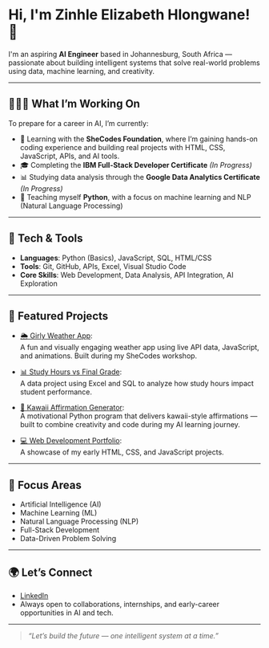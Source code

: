 # Hi, I'm Zinhle Elizabeth Hlongwane! 💫

I'm an aspiring **AI Engineer** based in Johannesburg, South Africa — passionate about building intelligent systems that solve real-world problems using data, machine learning, and creativity.

---

## 👩🏽‍💻 What I’m Working On

To prepare for a career in AI, I’m currently:

- 🧠 Learning with the **SheCodes Foundation**, where I’m gaining hands-on coding experience and building real projects with HTML, CSS, JavaScript, APIs, and AI tools.
- 🎓 Completing the **IBM Full-Stack Developer Certificate** *(In Progress)*
- 📊 Studying data analysis through the **Google Data Analytics Certificate** *(In Progress)*
- 🐍 Teaching myself **Python**, with a focus on machine learning and NLP (Natural Language Processing)

---

## 🔧 Tech & Tools

- **Languages**: Python (Basics), JavaScript, SQL, HTML/CSS
- **Tools**: Git, GitHub, APIs, Excel, Visual Studio Code
- **Core Skills**: Web Development, Data Analysis, API Integration, AI Exploration

---

## 📁 Featured Projects

- [🌦 Girly Weather App](https://github.com/ZinhleH-thanos/girly-weather-app):  
  A fun and visually engaging weather app using live API data, JavaScript, and animations. Built during my SheCodes workshop.

- [📊 Study Hours vs Final Grade](https://github.com/ZinhleH-thanos/study-hours-vs-final-grade):  
  A data project using Excel and SQL to analyze how study hours impact student performance.

- [🌸 Kawaii Affirmation Generator](https://github.com/ZinhleH-thanos/affirmation-generator):  
  A motivational Python program that delivers kawaii-style affirmations — built to combine creativity and code during my AI learning journey.

- [💻 Web Development Portfolio](https://github.com/ZinhleH-thanos/Web-Development-Portfolio):  
  A showcase of my early HTML, CSS, and JavaScript projects.

---

## 🧠 Focus Areas

- Artificial Intelligence (AI)
- Machine Learning (ML)
- Natural Language Processing (NLP)
- Full-Stack Development
- Data-Driven Problem Solving

---

## 🌍 Let’s Connect

- [LinkedIn](https://www.linkedin.com/in/zinhle-hlongwane-872354209)  
- Always open to collaborations, internships, and early-career opportunities in AI and tech.

---

> *“Let’s build the future — one intelligent system at a time.”*
